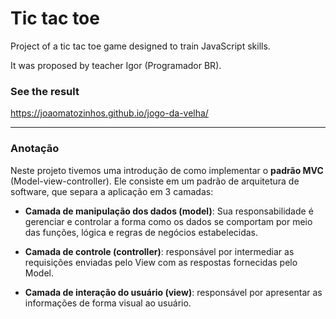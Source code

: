 # Tic tac toe

Project of a tic tac toe game designed to train JavaScript skills.

It was proposed by teacher Igor (Programador BR).

### See the result

https://joaomatozinhos.github.io/jogo-da-velha/

---

### Anotação
Neste projeto tivemos uma introdução de como implementar o **padrão MVC** (Model-view-controller). Ele consiste  em um padrão de arquitetura de software, que separa a aplicação em 3 camadas:

- **Camada de manipulação dos dados (model)**: Sua responsabilidade é gerenciar e controlar a forma como os dados se comportam por meio das funções, lógica e regras de negócios estabelecidas.

- **Camada de controle (controller)**: responsável por intermediar as requisições enviadas pelo View com as respostas fornecidas pelo Model.

- **Camada de interação do usuário (view)**: responsável por apresentar as informações de forma visual ao usuário.
